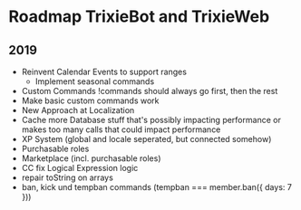 # Roadmap TrixieBot and TrixieWeb

## 2019

* Reinvent Calendar Events to support ranges
    * Implement seasonal commands
* Custom Commands !commands should always go first, then the rest
* Make basic custom commands work
* New Approach at Localization
* Cache more Database stuff that's possibly impacting performance or makes too many calls that could impact performance 
* XP System (global and locale seperated, but connected somehow)
* Purchasable roles
* Marketplace (incl. purchasable roles)
* CC fix Logical Expression logic
* repair toString on arrays
* ban, kick und tempban commands (tempban === member.ban({ days: 7 }))